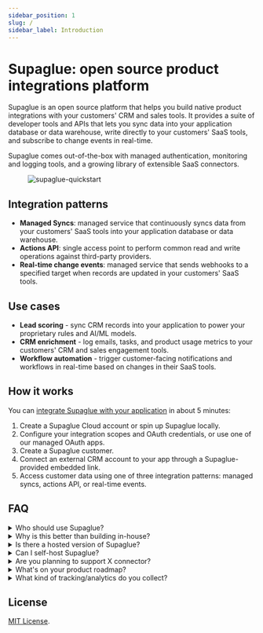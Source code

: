 ```yaml
---
sidebar_position: 1
slug: /
sidebar_label: Introduction
---
```


# Supaglue: open source product integrations platform

Supaglue is an open source platform that helps you build native product integrations with your customers' CRM and sales tools. It provides a suite of developer tools and APIs that lets you sync data into your application database or data warehouse, write directly to your customers' SaaS tools, and subscribe to change events in real-time.

Supaglue comes out-of-the-box with managed authentication, monitoring and logging tools, and a growing library of extensible SaaS connectors.

<figure>

![supaglue-quickstart](/img/supaglue-diagram.png)

</figure>

## Integration patterns

- **Managed Syncs**: managed service that continuously syncs data from your customers' SaaS tools into your application database or data warehouse.
- **Actions API**: single access point to perform common read and write operations against third-party providers.
- **Real-time change events**: managed service that sends webhooks to a specified target when records are updated in your customers' SaaS tools.

## Use cases

- **Lead scoring** - sync CRM records into your application to power your proprietary rules and AI/ML models.
- **CRM enrichment** - log emails, tasks, and product usage metrics to your customers' CRM and sales engagement tools.
- **Workflow automation** - trigger customer-facing notifications and workflows in real-time based on changes in their SaaS tools.

## How it works

You can [integrate Supaglue with your application](quickstart) in about 5 minutes:

1. Create a Supaglue Cloud account or spin up Supaglue locally.
2. Configure your integration scopes and OAuth credentials, or use one of our managed OAuth apps.
3. Create a Supaglue customer.
4. Connect an external CRM account to your app through a Supaglue-provided embedded link.
5. Access customer data using one of three integration patterns: managed syncs, actions API, or real-time events.

## FAQ

<details>
  <summary>Who should use Supaglue?</summary>
  <div>
    Supaglue is aimed at developers at B2B SaaS companies that provide integrations with their customers' CRM and sales engagement tools as part of their own products.
  </div>
</details>

<details>
  <summary>Why is this better than building in-house?</summary>
  <div>
    Supaglue helps you ship customer-facing CRM and Sales engagement integrations 10x faster:
    <ul>
        <li>Supaglue fully manages your customer's authentication flow and handles refreshing access tokens.</li>
        <li>Supaglue handles the rate limits, response errors, and other idiosyncrasies of different CRM providers so you don't have to.</li>
        <li>Supaglue normalizes responses across multiple providers so you don't have to build this abstraction layer yourself.</li>
        <li>Supaglue gives you a unified API to read and write from CRMs.</li>
        <li>Supaglue comes out-of-the-box with tools for managing customers, configuring integrations, and monitoring connection health.</li>
    </ul>
  </div>
</details>

<details>
  <summary>Is there a hosted version of Supaglue?</summary>
  <div>
    Yes! You can start a free trial of Supaglue Cloud <a href="https://app.supaglue.io">here</a>!
  </div>
</details>

<details>
  <summary>Can I self-host Supaglue?</summary>
  <div>
    Yes, please reach out to us in Slack or at <a href="mailto:hello@supaglue.com">hello@supaglue.com</a> so we can better understand your environment and help you get set up.
  </div>
</details>

<details>
  <summary>Are you planning to support X connector?</summary>
  <div>
    We support several connectors today and have many more on our roadmap. If there's a specific connector that's not on the list, let us know and we will try to prioritize!
  </div>
</details>

<details>
  <summary>What's on your product roadmap?</summary>
  <div>
    Our product roadmap and long-term version is <a href="./roadmap">here</a>. We welcome suggestions and feature requests.
  </div>
</details>

<details>
  <summary>What kind of tracking/analytics do you collect?</summary>
  <div>
    We use PostHog to log anonymized, session-level event data in our API and Sentry for error reporting. This helps us improve the product experience! You can opt out of tracking in the open source version by setting `SUPAGLUE_DISABLE_ERROR_REPORTING=1` and `SUPAGLUE_DISABLE_ANALYTICS=1` in your `.env` file.
  </div>
</details>

## License

[MIT License](https://github.com/supaglue-labs/supaglue/blob/main/LICENSE).
